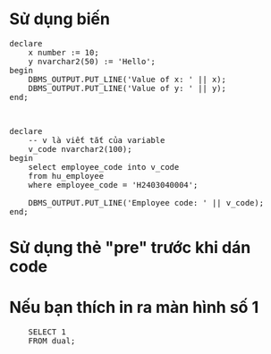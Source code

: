 # Sử dụng biến
<pre>
declare
    x number := 10;
    y nvarchar2(50) := 'Hello';
begin
    DBMS_OUTPUT.PUT_LINE('Value of x: ' || x);
    DBMS_OUTPUT.PUT_LINE('Value of y: ' || y);
end;
</pre>
<br>

<pre>
declare
    -- v là viết tắt của variable
    v_code nvarchar2(100);
begin
    select employee_code into v_code
    from hu_employee
    where employee_code = 'H2403040004';

    DBMS_OUTPUT.PUT_LINE('Employee code: ' || v_code);
end;
</pre>

# Sử dụng thẻ "pre" trước khi dán code

# Nếu bạn thích in ra màn hình số 1
<pre>
    SELECT 1
    FROM dual;
</pre>
